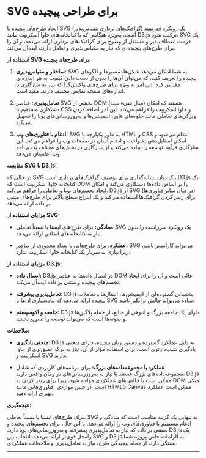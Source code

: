 # SVG برای طراحی پیچیده

ایجاد طرح‌های پیچیده با SVG (گرافیک‌های برداری مقیاس‌پذیر) یک رویکرد قدرتمند است، به‌ویژه هنگامی که با کتابخانه‌های جاوا اسکریپت مانند D3.js ترکیب شود. SVG یک فرمت انعطاف‌پذیر و مستقل از وضوح برای گرافیک‌های برداری ارائه می‌دهد، و آن را برای طرح‌های پیچیده‌ای که نیاز به مقیاس‌پذیری و تعامل دارند، ایده‌آل می‌کند.

**استفاده از SVG برای طرح‌های پیچیده:**

1. **ساختار و مقیاس‌پذیری:** SVG به شما امکان می‌دهد شکل‌ها، مسیرها و الگوهای پیچیده را تعریف کنید، که می‌توان آن‌ها را بدون از دست دادن کیفیت به هر اندازه‌ای مقیاس کرد. این امر به ویژه برای طرح‌های واکنش‌گرا که نیاز به سازگاری با اندازه‌های صفحه نمایش مختلف دارند، مفید است.

2. **تعامل‌پذیری:** عناصر SVG بخشی از DOM (مدل شیء سند) هستند که امکان دستکاری مستقیم با CSS و جاوا اسکریپت را فراهم می‌کند. این امر اضافه کردن ویژگی‌های تعاملی مانند جلوه‌های هاور، انیمیشن‌ها و به‌روزرسانی‌های پویا را تسهیل می‌کند.

3. **ادغام با فناوری‌های وب:** SVG به طور یکپارچه با HTML و CSS ادغام می‌شود و امکان استایل‌دهی یکنواخت و ادغام آسان در صفحات وب را فراهم می‌کند. این سازگاری فرآیند توسعه را ساده می‌کند و از سازگاری در بخش‌های مختلف یک برنامه وب اطمینان می‌دهد.

**مقایسه SVG با D3.js:**

در حالی که SVG یک زبان نشانه‌گذاری برای توصیف گرافیک‌های برداری است، D3.js یک کتابخانه جاوا اسکریپت است که DOM را بر اساس داده‌ها دستکاری می‌کند و امکان ایجاد تجسم‌های پویا و تعاملی را فراهم می‌کند. D3.js از SVG (در میان سایر فناوری‌ها) برای رندر کردن گرافیک‌ها استفاده می‌کند و یک انتزاع سطح بالاتر برای طرح‌های مبتنی بر داده ارائه می‌دهد.

**مزایای استفاده از SVG:**

- **سادگی:** برای طرح‌های ایستا یا نسبتاً تعاملی، SVG یک رویکرد سرراست را بدون نیاز به کتابخانه‌های اضافی ارائه می‌دهد.

- **عملکرد:** برای طرح‌هایی با تعداد محدودی از عناصر، SVG می‌تواند کارآمدتر باشد، زیرا نیازی به سربار یک کتابخانه جاوا اسکریپت ندارد.

**مزایای استفاده از D3.js:**

- **اتصال داده:** D3.js در اتصال داده‌ها به عناصر DOM عالی است و آن را برای ایجاد تجسم‌های پیچیده و مبتنی بر داده ایده‌آل می‌کند.

- **تعامل‌پذیری پیشرفته:** D3.js پشتیبانی گسترده‌ای از انیمیشن‌ها، انتقال‌ها و تعاملات پیچیده ارائه می‌دهد که پیاده‌سازی آن‌ها با SVG ساده می‌تواند چالش برانگیز باشد.

- **جامعه و اکوسیستم:** D3.js دارای یک جامعه بزرگ و انبوهی از منابع، از جمله پلاگین‌ها و نمونه‌ها است که می‌تواند توسعه را تسریع بخشد.

**ملاحظات:**

- **منحنی یادگیری:** D3.js به دلیل عملکرد گسترده و دستور زبان پیچیده، دارای منحنی یادگیری شیب‌دارتری است. برای استفاده مؤثر از آن، نیاز به درک عمیق‌تری از جاوا اسکریپت و SVG دارید.

- **عملکرد با مجموعه‌داده‌های بزرگ:** برای برنامه‌های کاربردی که شامل مجموعه‌داده‌های بزرگ هستند یا نیاز به به‌روزرسانی‌های در زمان واقعی دارند، D3.js ممکن است با چالش‌های عملکردی مواجه شود، زیرا برای رندر کردن به DOM متکی است. در چنین مواردی، فناوری‌هایی مانند HTML5 Canvas ممکن است عملکرد بهتری ارائه دهند.

**نتیجه‌گیری:**

برای طرح‌های ایستا یا نسبتاً تعاملی، SVG به تنهایی یک گزینه مناسب است که سادگی و ادغام مستقیم با فناوری‌های وب را ارائه می‌دهد. با این حال، برای تجسم‌های پیچیده و مبتنی بر داده که نیاز به تعامل‌پذیری پیشرفته و به‌روزرسانی‌های پویا دارند، D3.js یک راه‌حل قوی‌تر ارائه می‌دهد. انتخاب بین SVG و D3.js به الزامات خاص پروژه شما بستگی دارد، از جمله پیچیدگی طرح، نیاز به تعامل‌پذیری و ملاحظات عملکردی.

---